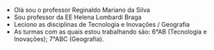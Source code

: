 - Olá sou o professor Reginaldo Mariano da Silva
- Sou professor da EE Helena Lombardi Braga
- Leciono as disciplinas de Tecnologia e Inovações / Geografia
- As turmas com as quais estou trabalhando são: 6°AB (Tecnologia e Inovações); 7°ABC (Geografia).

